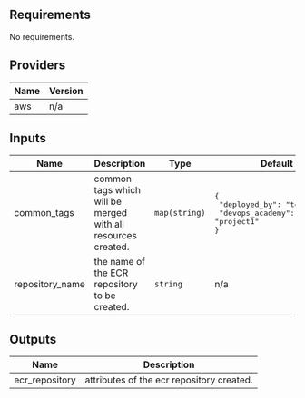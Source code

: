 ## Requirements

No requirements.

## Providers

| Name | Version |
|------|---------|
| aws | n/a |

## Inputs

| Name | Description | Type | Default | Required |
|------|-------------|------|---------|:--------:|
| common\_tags | common tags which will be merged with all resources created. | `map(string)` | <pre>{<br>  "deployed_by": "terraform",<br>  "devops_academy": "project1"<br>}</pre> | no |
| repository\_name | the name of the ECR repository to be created. | `string` | n/a | yes |

## Outputs

| Name | Description |
|------|-------------|
| ecr\_repository | attributes of the ecr repository created. |

